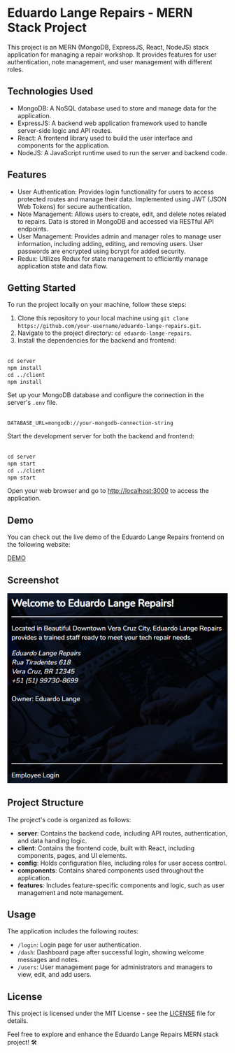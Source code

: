 <h1>Eduardo Lange Repairs - MERN Stack Project</h1>

<p>This project is an MERN (MongoDB, ExpressJS, React, NodeJS) stack application for managing a repair workshop. It provides features for user authentication, note management, and user management with different roles.</p>

<h2>Technologies Used</h2>

<ul>
    <li>MongoDB: A NoSQL database used to store and manage data for the application.</li>
    <li>ExpressJS: A backend web application framework used to handle server-side logic and API routes.</li>
    <li>React: A frontend library used to build the user interface and components for the application.</li>
    <li>NodeJS: A JavaScript runtime used to run the server and backend code.</li>
</ul>

<h2>Features</h2>

<ul>
    <li>User Authentication: Provides login functionality for users to access protected routes and manage their data. Implemented using JWT (JSON Web Tokens) for secure authentication.</li>
    <li>Note Management: Allows users to create, edit, and delete notes related to repairs. Data is stored in MongoDB and accessed via RESTful API endpoints.</li>
    <li>User Management: Provides admin and manager roles to manage user information, including adding, editing, and removing users. User passwords are encrypted using bcrypt for added security.</li>
    <li>Redux: Utilizes Redux for state management to efficiently manage application state and data flow.</li>
</ul>

<h2>Getting Started</h2>

<p>To run the project locally on your machine, follow these steps:</p>

<ol>
    <li>Clone this repository to your local machine using <code>git clone https://github.com/your-username/eduardo-lange-repairs.git</code>.</li>
    <li>Navigate to the project directory: <code>cd eduardo-lange-repairs</code>.</li>
    <li>Install the dependencies for the backend and frontend:</li>
</ol>

<pre><code>
cd server
npm install
cd ../client
npm install
</code></pre>

<p>Set up your MongoDB database and configure the connection in the server's <code>.env</code> file.</p>

<pre><code>
DATABASE_URL=mongodb://your-mongodb-connection-string
</code></pre>

<p>Start the development server for both the backend and frontend:</p>

<pre><code>
cd server
npm start
cd ../client
npm start
</code></pre>

<p>Open your web browser and go to <a href="http://localhost:3000">http://localhost:3000</a> to access the application.</p>

<h2>Demo</h2>

<p>You can check out the live demo of the Eduardo Lange Repairs frontend on the following website:</p>

<p><a href="https://technotes-7lz9.onrender.com/">DEMO</a></p>

<h2>Screenshot</h2>

<img src="/src/img/screenshot.png" alt="Eduardo Lange Repairs Frontend Screenshot">

<h2>Project Structure</h2>

<p>The project's code is organized as follows:</p>

<ul>
    <li><strong>server</strong>: Contains the backend code, including API routes, authentication, and data handling logic.</li>
    <li><strong>client</strong>: Contains the frontend code, built with React, including components, pages, and UI elements.</li>
    <li><strong>config</strong>: Holds configuration files, including roles for user access control.</li>
    <li><strong>components</strong>: Contains shared components used throughout the application.</li>
    <li><strong>features</strong>: Includes feature-specific components and logic, such as user management and note management.</li>
</ul>

<h2>Usage</h2>

<p>The application includes the following routes:</p>

<ul>
    <li><code>/login</code>: Login page for user authentication.</li>
    <li><code>/dash</code>: Dashboard page after successful login, showing welcome messages and notes.</li>
    <li><code>/users</code>: User management page for administrators and managers to view, edit, and add users.</li>
</ul>

<h2>License</h2>

<p>This project is licensed under the MIT License - see the <a href="LICENSE">LICENSE</a> file for details.</p>

<p>Feel free to explore and enhance the Eduardo Lange Repairs MERN stack project! 🛠️</p>
